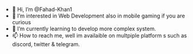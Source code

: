 - 👋 Hi, I’m @Fahad-Khan1
- 👀 I’m interested in Web Development also in mobile gaming if you are curious
- 🌱 I’m currently learning to develop more complex system.
- 📫 How to reach me, well im availaible on multpiple platform s such as discord, twitter & telegram.

<!---
Fahad-Khan1/Fahad-Khan1 is a ✨ special ✨ repository because its `README.md` (this file) appears on your GitHub profile.
You can click the Preview link to take a look at your changes.
--->
